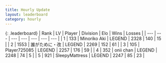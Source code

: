 ```yaml
---
title: Hourly Update
layout: leaderboard
category: hourly
---
```


{: .leaderboard}
| Rank | LV | Player | Division | Elo | Wins | Losses |
| --- | --- | --- | --- | --- | --- | --- |
| <span data-change="0">1</span> | 133 | <span title="ID: 456466">Minoriko Aki</span> | LEGEND | <span data-change="19">2328</span> | <span data-change="3">140</span> | <span data-change="0">15</span> |
| <span data-change="0">2</span> | 1553 | <span title="ID: 451068">誰がために・改</span> | LEGEND | <span data-change="-6">2269</span> | <span data-change="4">152</span> | <span data-change="2">61</span> |
| <span data-change="0">3</span> | 105 | <span title="ID: 725085">Player725085</span> | LEGEND | <span data-change="0">2257</span> | <span data-change="0">176</span> | <span data-change="0">59</span> |
| <span data-change="0">4</span> | 352 | <span title="ID: 614761">onii chan</span> | LEGEND | <span data-change="0">2248</span> | <span data-change="0">74</span> | <span data-change="0">5</span> |
| <span data-change="0">5</span> | 921 | <span title="ID: 153129">SleepyMattress</span> | LEGEND | <span data-change="0">2247</span> | <span data-change="0">85</span> | <span data-change="0">23</span> |